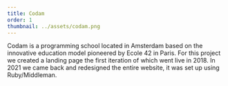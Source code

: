 ```yaml
---
title: Codam
order: 1
thumbnail: ../assets/codam.png
---
```


Codam is a programming school located in Amsterdam based on the innovative education model pioneered by Ecole 42 in Paris. For this project we created a landing page the first iteration of which went live in 2018. In 2021 we came back and redesigned the entire website, it was set up using Ruby/Middleman.